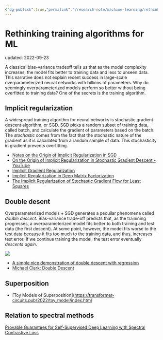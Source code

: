 ```yaml
---
{"dg-publish":true,"permalink":"/research-note/machine-learning/rethinking-training-algorithms-for-ml/","dgHomeLink":true,"dgPassFrontmatter":false}
---
```



# Rethinking training algorithms for ML
updated: 2022-09-23

A classical bias-variance tradeoff tells us that as the model complexity increases, the model fits better to training data and less to unseen data. This narrative does not explain recent success in large-scale overparameterized neural networks with billions of parameters. Why do seemingly overparameterized models perform so better without being overfitted to training data? One of the secrets is the training algorithm.  

## Implicit regularization 
A widespread training algorithm for neural networks is stochastic gradient descent algorithm, or SGD.  SGD picks a random subset of training data, called batch, and calculate the gradient of parameters based on the batch. The *stochastic* comes from the fact that the stochastic nature of the gradient as it is calculated from a random sample of data. This stochasticity in gradient prevents overfitting. 

- [Notes on the Origin of Implicit Regularization in SGD](https://www.inference.vc/notes-on-the-origin-of-implicit-regularization-in-stochastic-gradient-descent/)
- [On the Origin of Implicit Regularization in Stochastic Gradient Descent - YouTube](https://youtu.be/pZnZSxOttN0)
- [Implicit Gradient Regularization](https://arxiv.org/abs/2009.11162)
- [Implicit Regularization in Deep Matrix Factorization](https://proceedings.neurips.cc/paper/2019/hash/c0c783b5fc0d7d808f1d14a6e9c8280d-Abstract.html)
- [The Implicit Regularization of Stochastic Gradient Flow for Least Squares](https://arxiv.org/abs/2003.07802)


## Double desent 
Overparameterized models + SGD generates a pecuilar phenomena called *double descent*. Bias-variance trade-off predicts that, as the trainining progresses, a overparameterized model fits better to both training and test data (the first descent). At some point, however, the model fits worse to the test data because it fits too much to the training data, and thus, increases test error. If we continue training the model, the test error eventually *descents again*.  

![](https://m-clark.github.io/img/double-descent/double_descent_concept.png)
- [A simple nice demonstration of double descent with regression](https://twitter.com/adad8m/status/1582231644223987712)
- [Michael Clark: Double Descent](https://m-clark.github.io/posts/2021-10-30-double-descent/)

## Superposition 
- [Toy Models of Superposition](https://transformer-circuits.pub/2022/toy_model/index.html


## Relation to spectral methods
[Provable Guarantees for Self-Supervised Deep Learning with Spectral Contrastive Loss](https://arxiv.org/abs/2106.04156)
